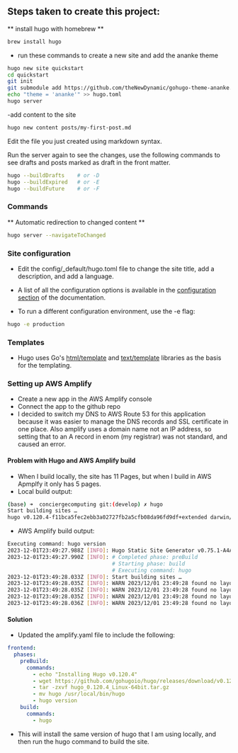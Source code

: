 ## Steps taken to create this project:

** install hugo with homebrew **
```bash
brew install hugo
```
- run these commands to create a new site and add the ananke theme
```bash
hugo new site quickstart
cd quickstart
git init
git submodule add https://github.com/theNewDynamic/gohugo-theme-ananke.git themes/ananke
echo "theme = 'ananke'" >> hugo.toml
hugo server
```

-add content to the site
```bash
hugo new content posts/my-first-post.md
```

Edit the file you just created using markdown syntax.

Run the server again to see the changes, use the following commands to see drafts and posts marked as draft in the front matter.
```bash
hugo --buildDrafts    # or -D
hugo --buildExpired   # or -E
hugo --buildFuture    # or -F
```

### Commands
** Automatic redirection to changed content **
```bash
hugo server --navigateToChanged
```

### Site configuration
- Edit the config/_default/hugo.toml file to change the site title, add a description, and add a language.

- A list of all the configuration options is available in the [configuration section](https://gohugo.io/getting-started/configuration/) of the documentation.

- To run a different configuration environment, use the -e flag: 
```bash
hugo -e production
```

### Templates
- Hugo uses Go's [html/template](https://golang.org/pkg/html/template/) and [text/template](https://golang.org/pkg/text/template/) libraries as the basis for the templating.

### Setting up AWS Amplify
- Create a new app in the AWS Amplify console
- Connect the app to the github repo
- I decided to switch my DNS to AWS Route 53 for this application because it was easier to manage the DNS records and SSL certificate in one place. Also amplify uses a domain name not an IP address, so setting that to an A record in enom (my registrar) was not standard, and caused an error.

#### Problem with Hugo and AWS Amplify build
-  When I build locally, the site has 11 Pages, but when I build in AWS Apmplfy it only has 5 pages.
- Local build output:
```bash
(base) ➜  conciergecomputing git:(develop) ✗ hugo 
Start building sites … 
hugo v0.120.4-f11bca5fec2ebb3a02727fb2a5cfb08da96fd9df+extended darwin/amd64 BuildDate=2023-11-08T11:18:07Z VendorInfo=brew
```
- AWS Amplify build output:
```bash
Executing command: hugo version
2023-12-01T23:49:27.988Z [INFO]: Hugo Static Site Generator v0.75.1-A4A7BAB7 linux/amd64 BuildDate: 2020-09-15T06:46:04Z
2023-12-01T23:49:27.990Z [INFO]: # Completed phase: preBuild
                                 # Starting phase: build
                                 # Executing command: hugo
2023-12-01T23:49:28.033Z [INFO]: Start building sites …
2023-12-01T23:49:28.035Z [INFO]: WARN 2023/12/01 23:49:28 found no layout file for "HTML" for kind "page": You should create a template file which matches Hugo Layouts Lookup Rules for this combination.
2023-12-01T23:49:28.035Z [INFO]: WARN 2023/12/01 23:49:28 found no layout file for "HTML" for kind "section": You should create a template file which matches Hugo Layouts Lookup Rules for this combination.
2023-12-01T23:49:28.035Z [INFO]: WARN 2023/12/01 23:49:28 found no layout file for "HTML" for kind "taxonomy": You should create a template file which matches Hugo Layouts Lookup Rules for this combination.
2023-12-01T23:49:28.036Z [INFO]: WARN 2023/12/01 23:49:28 found no layout file for "HTML" for kind "taxonomy": You should create a template file which matches Hugo Layouts Lookup Rules for this combination.
```
#### Solution
- Updated the amplify.yaml file to include the following:
```yaml
frontend:
  phases:
    preBuild:
      commands:
        - echo "Installing Hugo v0.120.4"
        - wget https://github.com/gohugoio/hugo/releases/download/v0.120.4/hugo_0.120.4_Linux-64bit.tar.gz
        - tar -zxvf hugo_0.120.4_Linux-64bit.tar.gz
        - mv hugo /usr/local/bin/hugo
        - hugo version
    build:
      commands:
        - hugo
```
- This will install the same version of hugo that I am using locally, and then run the hugo command to build the site.
